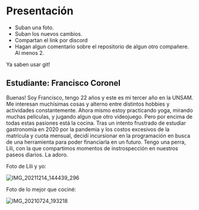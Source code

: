 # Presentación

- Suban una foto.
- Suban los nuevos cambios.
- Compartan el link por discord
- Hagan algun comentario sobre el repositorio de algun otro compañere. Al menos 2.

Ya saben usar git!


## Estudiante: Francisco Coronel

Buenas! Soy Francisco, tengo 22 años y este es mi tercer año en la UNSAM. Me interesan muchísimas cosas y alterno entre distintos hobbies y actividades constantemente. Ahora mismo estoy practicando yoga, mirando muchas películas, y jugando algun que otro videojuego. Pero por encima de todas estas pasiones está la cocina. Tras un intento frustrado de estudiar gastronomía en 2020 por la pandemia y los costos excesivos de la matrícula y cuota mensual, decidí incursionar en la programación en busca de una herramienta para poder financiarla en un futuro. Tengo una perra, Lili, con la que compartimos momentos de instrospección en nuestros paseos diarios. La adoro.

Foto de Lili y yo:

![IMG_20211214_144439_296](https://github.com/algo1unsam/presentaciontp0-franncoronel/assets/81192168/18b5710d-f1b9-4346-9245-ab09f4ff41bb)

Foto de lo mejor que cociné:

![IMG_20210724_193218](https://github.com/algo1unsam/presentaciontp0-franncoronel/assets/81192168/770abc29-bddb-489a-a696-b9f5d362fe28)
